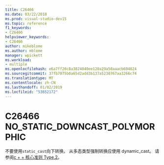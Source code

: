```yaml
---
title: C26466
ms.date: 03/22/2018
ms.prod: visual-studio-dev15
ms.topic: reference
f1_keywords:
- C26466
helpviewer_keywords:
- C26466
author: mikeblome
ms.author: mblome
manager: wpickett
ms.workload:
- multiple
ms.openlocfilehash: e6a7ff20c8a3824040ee128a29a50aaacb604824
ms.sourcegitcommit: 37fb7075b0a65d2add3b137a5230767aa3266c74
ms.translationtype: MT
ms.contentlocale: zh-CN
ms.lasthandoff: 01/02/2019
ms.locfileid: "53852172"
---
```

# <a name="c26466-nostaticdowncastpolymorphic"></a>C26466 NO_STATIC_DOWNCAST_POLYMORPHIC
  不要使用`static_cast`向下转换。 从多态类型强制转换应使用 dynamic_cast。 请参阅[c + + 核心准则 Type.2](https://github.com/isocpp/CppCoreGuidelines/blob/master/CppCoreGuidelines.md#Pro-type-downcast)。

